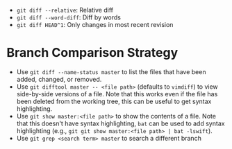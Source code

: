 - `git diff --relative`: Relative diff
- `git diff --word-diff`: Diff by words
- `git diff HEAD^1`: Only changes in most recent revision

# Branch Comparison Strategy

- Use `git diff --name-status master` to list the files that have been added, changed, or removed.
- Use `git difftool master -- <file path>` (defaults to `vimdiff`) to view side-by-side versions of a file. Note that this works even if the file has been deleted from the working tree, this can be useful to get syntax highlighting.
- Use `git show master:<file path>` to show the contents of a file. Note that this doesn't have syntax highlighting, `bat` can be used to add syntax highlighting (e.g., `git git show master:<file path> | bat -lswift`).
- Use `git grep <search term> master` to search a different branch
